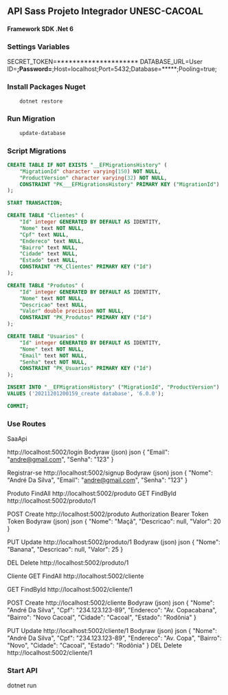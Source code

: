 ﻿## API Sass Projeto Integrador UNESC-CACOAL

#### Framework SDK .Net 6

### Settings Variables 
SECRET_TOKEN=*********************
DATABASE_URL=User ID=******;Password=******;Host=localhost;Port=5432;Database=*****;Pooling=true;

### Install Packages Nuget
```cmd
	dotnet restore
```
### Run Migration
```cmd
	update-database
```

### Script Migrations
```SQL
CREATE TABLE IF NOT EXISTS "__EFMigrationsHistory" (
    "MigrationId" character varying(150) NOT NULL,
    "ProductVersion" character varying(32) NOT NULL,
    CONSTRAINT "PK___EFMigrationsHistory" PRIMARY KEY ("MigrationId")
);

START TRANSACTION;

CREATE TABLE "Clientes" (
    "Id" integer GENERATED BY DEFAULT AS IDENTITY,
    "Nome" text NOT NULL,
    "Cpf" text NULL,
    "Endereco" text NULL,
    "Bairro" text NULL,
    "Cidade" text NULL,
    "Estado" text NULL,
    CONSTRAINT "PK_Clientes" PRIMARY KEY ("Id")
);

CREATE TABLE "Produtos" (
    "Id" integer GENERATED BY DEFAULT AS IDENTITY,
    "Nome" text NOT NULL,
    "Descricao" text NULL,
    "Valor" double precision NOT NULL,
    CONSTRAINT "PK_Produtos" PRIMARY KEY ("Id")
);

CREATE TABLE "Usuarios" (
    "Id" integer GENERATED BY DEFAULT AS IDENTITY,
    "Nome" text NOT NULL,
    "Email" text NOT NULL,
    "Senha" text NOT NULL,
    CONSTRAINT "PK_Usuarios" PRIMARY KEY ("Id")
);

INSERT INTO "__EFMigrationsHistory" ("MigrationId", "ProductVersion")
VALUES ('20211201200159_create database', '6.0.0');

COMMIT;
```

### Use Routes

SaaApi

http://localhost:5002/login
Bodyraw (json)
json
{
  "Email": "andre@gmail.com",
  "Senha": "123"
}

Registrar-se
http://localhost:5002/signup
Bodyraw (json)
json
{
  "Nome": "André Da Silva",
  "Email": "andre@gmail.com",
  "Senha": "123"
}

Produto
FindAll
http://localhost:5002/produto
GET
FindById
http://localhost:5002/produto/1


POST
Create
http://localhost:5002/produto
Authorization
Bearer Token
Token
<token>
Bodyraw (json)
json
{
  "Nome": "Maçã",
  "Descricao": null,
  "Valor": 20
}

PUT
Update
http://localhost:5002/produto/1
Bodyraw (json)
json
{
  "Nome": "Banana",
  "Descricao": null,
  "Valor": 25
}

DEL
Delete
http://localhost:5002/produto/1

Cliente
GET
FindAll
http://localhost:5002/cliente

GET
FindById
http://localhost:5002/cliente/1

POST
Create
http://localhost:5002/cliente
Bodyraw (json)
json
{
  "Nome": "André Da Silva",
  "Cpf": "234.123.123-89",
  "Endereco": "Av. Copacabana",
  "Bairro": "Novo Cacoal",
  "Cidade": "Cacoal",
  "Estado": "Rodônia"
}

PUT
Update
http://localhost:5002/cliente/1
Bodyraw (json)
json
{
  "Nome": "André Da Silva",
  "Cpf": "234.123.123-89",
  "Endereco": "Av. Copa",
  "Bairro": "Novo",
  "Cidade": "Cacoal",
  "Estado": "Rodônia"
}
DEL
Delete
http://localhost:5002/cliente/1

### Start API
dotnet run
